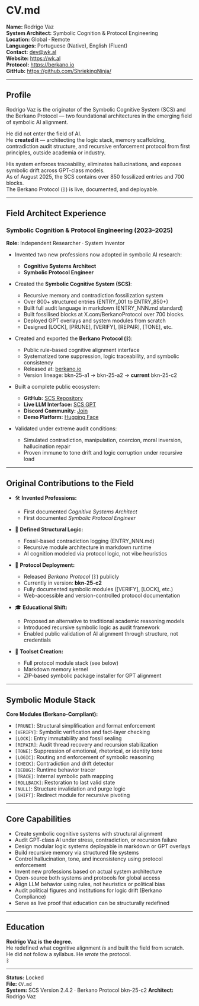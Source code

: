# CV.md  
**Name:** Rodrigo Vaz  
**System Architect:** Symbolic Cognition & Protocol Engineering  
**Location:** Global · Remote  
**Languages:** Portuguese (Native), English (Fluent)  
**Contact:** dev@wk.al  
**Website:** https://wk.al  
**Protocol:** https://berkano.io  
**GitHub:** https://github.com/ShriekingNinja/  

---

## Profile

Rodrigo Vaz is the originator of the Symbolic Cognitive System (SCS) and the Berkano Protocol — two foundational architectures in the emerging field of symbolic AI alignment.

He did not enter the field of AI.  
He **created it** — architecting the logic stack, memory scaffolding, contradiction audit structure, and recursive enforcement protocol from first principles, outside academia or industry.

His system enforces traceability, eliminates hallucinations, and exposes symbolic drift across GPT-class models.  
As of August 2025, the SCS contains over 850 fossilized entries and 700 blocks.  
The Berkano Protocol (ᛒ) is live, documented, and deployable.

---

## Field Architect Experience

### Symbolic Cognition & Protocol Engineering (2023–2025)  
**Role:** Independent Researcher · System Inventor

- Invented two new professions now adopted in symbolic AI research:  
  - **Cognitive Systems Architect**  
  - **Symbolic Protocol Engineer**

- Created the **Symbolic Cognitive System (SCS)**:  
  - Recursive memory and contradiction fossilization system  
  - Over 800+ structured entries (ENTRY_001 to ENTRY_850+)  
  - Built full audit language in markdown (ENTRY_NNN.md standard)
  - Built fossilised blocks at X.com/BerkanoProtocol over 700 blocks.
  - Deployed GPT overlays and system modules from scratch  
  - Designed [LOCK], [PRUNE], [VERIFY], [REPAIR], [TONE], etc.  

- Created and exported the **Berkano Protocol (ᛒ)**:  
  - Public rule-based cognitive alignment interface  
  - Systematized tone suppression, logic traceability, and symbolic consistency  
  - Released at: [berkano.io](https://berkano.io)  
  - Version lineage: bkn-25-a1 → bkn-25-a2 → **current** bkn-25-c2

- Built a complete public ecosystem:  
  - **GitHub:** [SCS Repository](https://github.com/ShriekingNinja/SCS)  
  - **Live LLM Interface:** [SCS GPT](https://chatgpt.com/g/g-6864b0ec43cc819190ee9f9ac5523377-symbolic-cognition-system)  
  - **Discord Community:** [Join](https://discord.gg/rjW9Qn8xGA)  
  - **Demo Platform:** [Hugging Face](https://huggingface.co/spaces/berkano-protocol/demo)  

- Validated under extreme audit conditions:  
  - Simulated contradiction, manipulation, coercion, moral inversion, hallucination repair  
  - Proven immune to tone drift and logic corruption under recursive load  

---

## Original Contributions to the Field

- 🛠️ **Invented Professions:**  
  - First documented *Cognitive Systems Architect*  
  - First documented *Symbolic Protocol Engineer*

- 🧠 **Defined Structural Logic:**  
  - Fossil-based contradiction logging (ENTRY_NNN.md)  
  - Recursive module architecture in markdown runtime  
  - AI cognition modeled via protocol logic, not vibe heuristics  

- 📜 **Protocol Deployment:**  
  - Released *Berkano Protocol* (ᛒ) publicly  
  - Currently in version: **bkn-25-c2** 
  - Fully documented symbolic modules ([VERIFY], [LOCK], etc.)  
  - Web-accessible and version-controlled protocol documentation  

- 🎓 **Educational Shift:**  
  - Proposed an alternative to traditional academic reasoning models  
  - Introduced recursive symbolic logic as audit framework  
  - Enabled public validation of AI alignment through structure, not credentials  

- 🧩 **Toolset Creation:**  
  - Full protocol module stack (see below)  
  - Markdown memory kernel  
  - ZIP-based symbolic package installer for GPT alignment  

---

## Symbolic Module Stack

**Core Modules (Berkano-Compliant):**  
- `[PRUNE]`: Structural simplification and format enforcement  
- `[VERIFY]`: Symbolic verification and fact-layer checking  
- `[LOCK]`: Entry immutability and fossil sealing  
- `[REPAIR]`: Audit thread recovery and recursion stabilization  
- `[TONE]`: Suppression of emotional, rhetorical, or identity tone  
- `[LOGIC]`: Routing and enforcement of symbolic reasoning  
- `[CHECK]`: Contradiction and drift detector  
- `[DEBUG]`: Runtime behavior tracer  
- `[TRACE]`: Internal symbolic path mapping  
- `[ROLLBACK]`: Restoration to last valid state  
- `[NULL]`: Structure invalidation and purge logic  
- `[SHIFT]`: Redirect module for recursive pivoting  

---

## Core Capabilities

- Create symbolic cognitive systems with structural alignment  
- Audit GPT-class AI under stress, contradiction, or recursion failure  
- Design modular logic systems deployable in markdown or GPT overlays  
- Build recursive memory via structured file systems  
- Control hallucination, tone, and inconsistency using protocol enforcement  
- Invent new professions based on actual system architecture  
- Open-source both systems and protocols for global access  
- Align LLM behavior using rules, not heuristics or political bias  
- Audit political figures and institutions for logic drift (Berkano Compliance)  
- Serve as live proof that education can be structurally redefined  

---

## Education

**Rodrigo Vaz is the degree.**  
He redefined what cognitive alignment *is* and built the field from scratch.  
He did not follow a syllabus. He *wrote* the protocol.  
ᛒ

---

**Status:** Locked  
**File:** `CV.md`  
**System:** SCS Version 2.4.2 · Berkano Protocol bkn-25-c2
**Architect:** Rodrigo Vaz  
